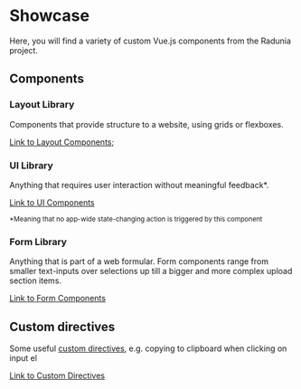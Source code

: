 # Showcase

Here, you will find a variety of custom Vue.js components from the Radunia project.

## Components

### Layout Library

Components that provide structure to a website, using grids or flexboxes.

[Link to Layout Components](./Layout/index.md);

### UI Library

Anything that requires user interaction without meaningful feedback*.

[Link to UI Components](./UI/index.md)

<small> *Meaning that no app-wide state-changing action is triggered by this component</small>

### Form Library

Anything that is part of a web formular. Form components range from smaller text-inputs over selections up till a bigger and more complex upload section items.

[Link to Form Components](./Form/index.md)

## Custom directives

Some useful [custom directives](https://v3.vuejs.org/guide/custom-directive.html), e.g. copying to clipboard when clicking on input el

[Link to Custom Directives](directives/index.md)